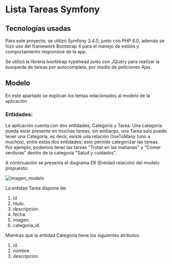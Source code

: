 Lista Tareas Symfony
============

## Tecnologías usadas

Para este proyecto, se utilizó Symfony 3.4.0, junto con PHP 6.0, además se hizo uso del
framework Bootstrap 4 para el manejo de estilos y comportamiento responsive de la app.

Se utilizó la librería bootstrap-typehead junto con JQuery para realizar la busqueda de tareas por autocomplete, por medio de peticiones Ajax.

## Modelo

En este apartado se explican los temas relacionados al modelo de la aplicación

### Entidades:

La aplicación cuenta con dos entidades, Categoría y Tarea. Una categoría pueda estar presente en muchas tareas, sin embargo, una Tarea solo puede tener una Categoría, es decir, existe una relación OneToMany (uno a muchos), entre estas dos entidades; esto permite categorizar las tareas. Por ejemplo, podemos tener las tareas "Trotar en las mañanas" y "Comer verduras" dentro de la categoría "Salud y cuidados".

A continuación se presenta el diagrama ER (Entidad relación) del modelo propuesto:

![imagen_modelo]()

La entidad Tarea dispone de:

1. id
2. titulo.
3. descripcion.
4. fecha.
5. imagen.
6. categoria_id.

Mientras que la entidad Categoría tiene los siguientes atributos.

1. id.
2. nombre.
3. descripcion.